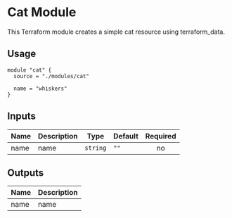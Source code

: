 # Cat Module

This Terraform module creates a simple cat resource using terraform_data.

## Usage

```hcl
module "cat" {
  source = "./modules/cat"
  
  name = "whiskers"
}
```

## Inputs

| Name | Description | Type | Default | Required |
|------|-------------|------|---------|:--------:|
| name | name | `string` | `""` | no |

## Outputs

| Name | Description |
|------|-------------|
| name | name |
